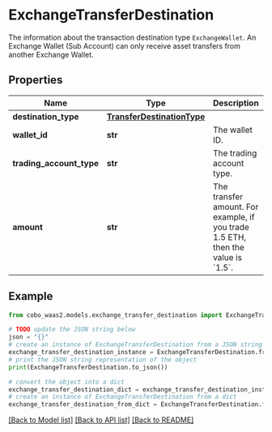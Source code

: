 # ExchangeTransferDestination

The information about the transaction destination type `ExchangeWallet`.   An Exchange Wallet (Sub Account) can only receive asset transfers from another Exchange Wallet. 

## Properties

Name | Type | Description | Notes
------------ | ------------- | ------------- | -------------
**destination_type** | [**TransferDestinationType**](TransferDestinationType.md) |  | 
**wallet_id** | **str** | The wallet ID. | 
**trading_account_type** | **str** | The trading account type. | 
**amount** | **str** | The transfer amount. For example, if you trade 1.5 ETH, then the value is &#x60;1.5&#x60;.  | 

## Example

```python
from cobo_waas2.models.exchange_transfer_destination import ExchangeTransferDestination

# TODO update the JSON string below
json = "{}"
# create an instance of ExchangeTransferDestination from a JSON string
exchange_transfer_destination_instance = ExchangeTransferDestination.from_json(json)
# print the JSON string representation of the object
print(ExchangeTransferDestination.to_json())

# convert the object into a dict
exchange_transfer_destination_dict = exchange_transfer_destination_instance.to_dict()
# create an instance of ExchangeTransferDestination from a dict
exchange_transfer_destination_from_dict = ExchangeTransferDestination.from_dict(exchange_transfer_destination_dict)
```
[[Back to Model list]](../README.md#documentation-for-models) [[Back to API list]](../README.md#documentation-for-api-endpoints) [[Back to README]](../README.md)


